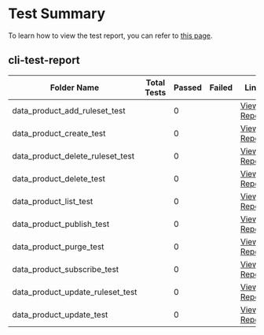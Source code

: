 # Test Summary
To learn how to view the test report, you can refer to [this page](https://github.com/GravityNtut/specified-version-test-report/blob/main/HOW_TO_USE.md).
## cli-test-report

| Folder Name | Total Tests | Passed | Failed | Link |
|-------------|-------------|--------|--------|------|
| data_product_add_ruleset_test |  | 0 |  | [View Report](https://github.com/BrobridgeOrg/specified-version-test-report/blob/main/cli-test-report/./test_reports/test_report_202503190847/cli-test-report/data_product_add_ruleset_test/report.md) |
| data_product_create_test |  | 0 |  | [View Report](https://github.com/BrobridgeOrg/specified-version-test-report/blob/main/cli-test-report/./test_reports/test_report_202503190847/cli-test-report/data_product_create_test/report.md) |
| data_product_delete_ruleset_test |  | 0 |  | [View Report](https://github.com/BrobridgeOrg/specified-version-test-report/blob/main/cli-test-report/./test_reports/test_report_202503190847/cli-test-report/data_product_delete_ruleset_test/report.md) |
| data_product_delete_test |  | 0 |  | [View Report](https://github.com/BrobridgeOrg/specified-version-test-report/blob/main/cli-test-report/./test_reports/test_report_202503190847/cli-test-report/data_product_delete_test/report.md) |
| data_product_list_test |  | 0 |  | [View Report](https://github.com/BrobridgeOrg/specified-version-test-report/blob/main/cli-test-report/./test_reports/test_report_202503190847/cli-test-report/data_product_list_test/report.md) |
| data_product_publish_test |  | 0 |  | [View Report](https://github.com/BrobridgeOrg/specified-version-test-report/blob/main/cli-test-report/./test_reports/test_report_202503190847/cli-test-report/data_product_publish_test/report.md) |
| data_product_purge_test |  | 0 |  | [View Report](https://github.com/BrobridgeOrg/specified-version-test-report/blob/main/cli-test-report/./test_reports/test_report_202503190847/cli-test-report/data_product_purge_test/report.md) |
| data_product_subscribe_test |  | 0 |  | [View Report](https://github.com/BrobridgeOrg/specified-version-test-report/blob/main/cli-test-report/./test_reports/test_report_202503190847/cli-test-report/data_product_subscribe_test/report.md) |
| data_product_update_ruleset_test |  | 0 |  | [View Report](https://github.com/BrobridgeOrg/specified-version-test-report/blob/main/cli-test-report/./test_reports/test_report_202503190847/cli-test-report/data_product_update_ruleset_test/report.md) |
| data_product_update_test |  | 0 |  | [View Report](https://github.com/BrobridgeOrg/specified-version-test-report/blob/main/cli-test-report/./test_reports/test_report_202503190847/cli-test-report/data_product_update_test/report.md) |

